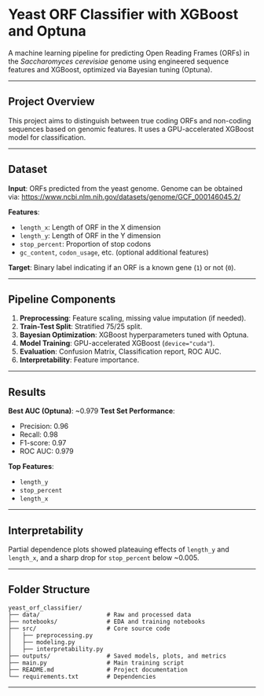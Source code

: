 # Yeast ORF Classifier with XGBoost and Optuna

A machine learning pipeline for predicting Open Reading Frames (ORFs) in the *Saccharomyces cerevisiae* genome using engineered sequence features and XGBoost, optimized via Bayesian tuning (Optuna).

---

## Project Overview

This project aims to distinguish between true coding ORFs and non-coding sequences based on genomic features. It uses a GPU-accelerated XGBoost model for classification.

---

## Dataset

**Input**: ORFs predicted from the yeast genome. Genome can be obtained via: https://www.ncbi.nlm.nih.gov/datasets/genome/GCF_000146045.2/

**Features**:

* `length_x`: Length of ORF in the X dimension
* `length_y`: Length of ORF in the Y dimension
* `stop_percent`: Proportion of stop codons
* `gc_content`, `codon_usage`, etc. (optional additional features)

**Target**: Binary label indicating if an ORF is a known gene (`1`) or not (`0`).

---

## Pipeline Components

1. **Preprocessing**: Feature scaling, missing value imputation (if needed).
2. **Train-Test Split**: Stratified 75/25 split.
3. **Bayesian Optimization**: XGBoost hyperparameters tuned with Optuna.
4. **Model Training**: GPU-accelerated XGBoost (`device="cuda"`).
5. **Evaluation**: Confusion Matrix, Classification report, ROC AUC.
6. **Interpretability**: Feature importance.

---

## Results

**Best AUC (Optuna)**: \~0.979
**Test Set Performance**:

* Precision: 0.96
* Recall: 0.98
* F1-score: 0.97
* ROC AUC: 0.979

**Top Features**:

* `length_y`
* `stop_percent`
* `length_x`

---

## Interpretability

Partial dependence plots showed plateauing effects of `length_y` and `length_x`, and a sharp drop for `stop_percent` below \~0.005.

---

## Folder Structure

```
yeast_orf_classifier/
├── data/                   # Raw and processed data
├── notebooks/              # EDA and training notebooks
├── src/                    # Core source code
│   ├── preprocessing.py
│   ├── modeling.py
│   ├── interpretability.py
├── outputs/                # Saved models, plots, and metrics
├── main.py                 # Main training script
├── README.md               # Project documentation
└── requirements.txt        # Dependencies
```

---
